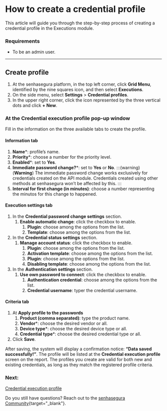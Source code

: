 # How to create a credential profile

This article will guide you through the step-by-step process of creating a credential profile in the Executions module.

### Requirements

* To be an admin user.
***

## Create profile

1. At the senhasegura platform, in the top left corner, click **Grid Menu**, identified by the nine squares icon, and then select **Executions**.
2. On the side menu, select **Settings** > **Credential profiles**.
3. In the upper right corner, click the icon represented by the three vertical dots and click **+ New**.

### At the Credential execution profile pop-up window
Fill in the information on the three available tabs to create the profile.

#### Information tab

1. **Name***: profile’s name.
2. **Priority***: choose a number for the priority level.
3. **Enabled***: set to **Yes**.
4. **Immediate password change?***: set to **Yes** or **No**.
    :::(warning) (**Warning**)
    The immediate password change works exclusively for credentials created on the API module. Credentials created using other methods at senhasegura won’t be affected by this.
    :::
5. **Interval for first change (in minutes)**: choose a number representing the minutos for this change to happened.

#### Execution settings tab

1. In the **Credential password change settings** section.
    1. **Enable automatic change**: click the checkbox to enable.
        1. **Plugin**: choose among the options from the list.
        2. **Template**: choose among the options from the list.
2. In the **Credential status settings** section.
    1. **Manage account status**: click the checkbox to enable.
        1. **Plugin**: choose among the options from the list.
        2. **Activation template**: choose among the options from the list.
        3. **Plugin**: choose among the options from the list.
        4. **Disabling template**: choose among the options from the list.
3. In the **Authentication settings** section.
    1. **Use own password to connect**: click the checkbox to enable.
        1. **Authentication credential**: choose among the options from the list.
        2. **Credential username**: typer the credential username.

#### Criteria tab

1. At **Apply profile to the passwords**
    1. **Product (comma separated)**: type the product name.
    2. **Vendor***: choose the desired vendor or all.
    3. **Device type***: choose the desired device type or all.
    4. **Credential type***: choose the desired credential type or all.
2. Click **Save**.


After saving, the system will display a confirmation notice: **“Data saved successfully!”**. The profile will be listed at the **Credential execution profile** screen on the report.
The profiles you create are valid for both new and existing credentials, as long as they match the registered profile criteria.

### Next:
[Credential execution profile](/v3-33/docs/executions-credentials-profiles)

Do you still have questions? Reach out to the [senhasegura Community](https://community.senhasegura.io/){target="_blank"}.